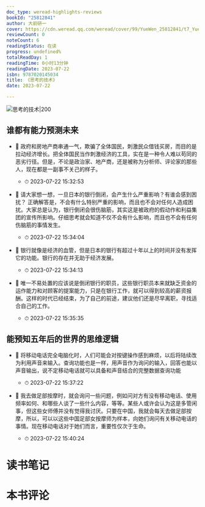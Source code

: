 ```yaml
---
doc_type: weread-highlights-reviews
bookId: "25812841"
author: 大前研一
cover: https://cdn.weread.qq.com/weread/cover/99/YueWen_25812841/t7_YueWen_25812841.jpg
reviewCount: 0
noteCount: 6
readingStatus: 在读
progress: undefined%
totalReadDay: 1
readingTime: 0小时13分钟
readingDate: 2023-07-22
isbn: 9787020145034
title: 《思考的技术》
date: 2023-07-22

---
```


![ 思考的技术|200](https://cdn.weread.qq.com/weread/cover/99/YueWen_25812841/t7_YueWen_25812841.jpg)


## 谁都有能力预测未来


- 📌 政府和房地产商串通一气，欺骗了全体国民，刺激民众借钱买房，而目的是拉动经济增长。把全体国民当作刺激经济的工具，实在是一种令人难以苟同的恶劣行径。但是，不论是政治家、地产商，还是被称为分析师、评论家的那些人，现在都是一副事不关己的样子。 
    - ⏱ 2023-07-22 15:32:53 

- 📌 请大家想一想，一旦日本的银行倒闭，会产生什么严重影响？有谁会感到困扰？
正确解答是，不会有什么特别严重的影响，而且也不会对任何人造成困扰。大家总是认为，银行倒闭会很伤脑筋，其实这是被政府的假动作和利益集团的宣传所影响。仔细思考就会知道不仅不会有什么影响，而且也不会有任何伤脑筋的事情发生。 
    - ⏱ 2023-07-22 15:34:04 

- 📌 银行就像是经济的血管，但是日本的银行有超过十年以上的时间并没有发挥它的功能。银行的存在并无助于经济发展。 
    - ⏱ 2023-07-22 15:34:13 

- 📌 唯一不易处置的应该说是倒闭银行的职员，这些银行职员本来就缺乏资金的运作能力和对顾客的提案能力，只是在银行工作，就可以得到较高的薪资报酬。这样的时代已经结束，为了自己的前途，建议他们还是尽早离职，寻找适合自己的工作。 
    - ⏱ 2023-07-22 15:35:35 
## 能预知五年后的世界的思维逻辑


- 📌 将移动电话完全电脑化时，人们可能会对按键操作感到麻烦，以后将陆续改为利用声音来输入。查询功能也是一样，用声音作为询问的输入，回答也能以声音输出，说不定移动电话就可以具备和声音结合的完整数据查询功能 
    - ⏱ 2023-07-22 15:37:22 

- 📌 我去做足部按摩时，就会询问一些问题，例如问对方有没有移动电话、使用频率如何、和哪些人谈了一些什么内容，等等。某些人或许会认为这是多管闲事，但这些女师傅并没有觉得我讨厌。只要在中国，我就会每天去做足部按摩，所以，可以以这些中国足部女按摩师为样本，向她们询问有关移动电话的事情。现在移动电话对于她们而言，重要性仅次于生命。 
    - ⏱ 2023-07-22 15:40:24 

# 读书笔记


# 本书评论
